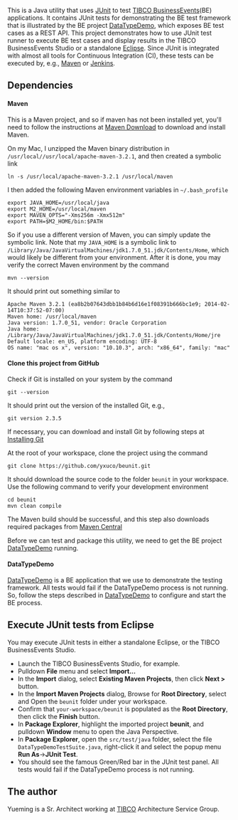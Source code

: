 This is a Java utility that uses [JUnit](http://junit.org/) to test [TIBCO BusinessEvents](https://docs.tibco.com/products/tibco-businessevents-5-2-0)(BE) applications.  It contains JUnit tests for demonstrating the BE test framework that is illustrated by the BE project [DataTypeDemo](https://github.com/yxuco/DataTypeDemo), which exposes BE test cases as a REST API.  This project demonstrates how to use JUnit test runner to execute BE test cases and display results in the TIBCO BusinessEvents Studio or a standalone [Eclipse](https://eclipse.org/).  Since JUnit is integrated with almost all tools for Continuous Integration (CI), these tests can be executed by, e.g., [Maven](https://maven.apache.org/) or [Jenkins](https://jenkins-ci.org/).

## Dependencies

#### Maven
This is a Maven project, and so if maven has not been installed yet, you'll need to follow the instructions at [Maven Download](https://maven.apache.org/download.cgi) to download and install Maven.

On my Mac, I unzipped the Maven binary distribution in `/usr/local//usr/local/apache-maven-3.2.1`, and then created a symbolic link

    ln -s /usr/local/apache-maven-3.2.1 /usr/local/maven

I then added the following Maven environment variables in `~/.bash_profile`

    export JAVA_HOME=/usr/local/java
    export M2_HOME=/usr/local/maven
    export MAVEN_OPTS="-Xms256m -Xmx512m"
    export PATH=$M2_HOME/bin:$PATH

So if you use a different version of Maven, you can simply update the symbolic link.  Note that my `JAVA_HOME` is a symbolic link to `/Library/Java/JavaVirtualMachines/jdk1.7.0_51.jdk/Contents/Home`, which would likely be different from your environment.
After it is done, you may verify the correct Maven environment by the command

    mvn --version

It should print out something similar to

    Apache Maven 3.2.1 (ea8b2b07643dbb1b84b6d16e1f08391b666bc1e9; 2014-02-14T10:37:52-07:00)
    Maven home: /usr/local/maven
    Java version: 1.7.0_51, vendor: Oracle Corporation
    Java home: /Library/Java/JavaVirtualMachines/jdk1.7.0_51.jdk/Contents/Home/jre
    Default locale: en_US, platform encoding: UTF-8
    OS name: "mac os x", version: "10.10.3", arch: "x86_64", family: "mac"
    
#### Clone this project from GitHub
Check if Git is installed on your system by the command

    git --version

It should print out the version of the installed Git, e.g.,

    git version 2.3.5

If necessary, you can download and install Git by following steps at [Installing Git](https://git-scm.com/book/en/v2/Getting-Started-Installing-Git)

At the root of your workspace, clone the project using the command

    git clone https://github.com/yxuco/beunit.git

It should download the source code to the folder `beunit` in your workspace. Use the following command to verify your development environment

    cd beunit
    mvn clean compile

The Maven build should be successful, and this step also downloads required packages from [Maven Central](http://search.maven.org/)

Before we can test and package this utility, we need to get the BE project [DataTypeDemo](https://github.com/yxuco/DataTypeDemo) running.

#### DataTypeDemo
[DataTypeDemo](https://github.com/yxuco/DataTypeDemo) is a BE application that we use to demonstrate the testing framework.  All tests would fail if the DataTypeDemo process is not running.  So, follow the steps described in [DataTypeDemo](https://github.com/yxuco/DataTypeDemo) to configure and start the BE process.

## Execute JUnit tests from Eclipse
 
You may execute JUnit tests in either a standalone Eclipse, or the TIBCO BusinessEvents Studio.

 - Launch the TIBCO BusinessEvents Studio, for example.
 - Pulldown **File** menu and select **Import...**
 - In the **Import** dialog, select **Existing Maven Projects**, then click **Next >** button.
 - In the **Import Maven Projects** dialog, Browse for **Root Directory**, select and Open the `beunit` folder under your workspace.
 - Confirm that `your-workspace/beunit` is populated as the **Root Directory**, then click the **Finish** button.
 - In **Package Explorer**, highlight the imported project **beunit**, and pulldown **Window** menu to open the Java Perspective.
 - In **Package Explorer**, open the `src/test/java` folder, select the file `DataTypeDemoTestSuite.java`, right-click it and select the popup menu **Run As**->**JUnit Test**.
 - You should see the famous Green/Red bar in the JUnit test panel.  All tests would fail if the DataTypeDemo process is not running.

## The author

Yueming is a Sr. Architect working at [TIBCO](http://www.tibco.com/) Architecture Service Group.